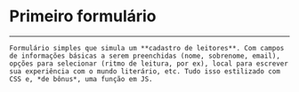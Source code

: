 # Primeiro formulário
---
    Formulário simples que simula um **cadastro de leitores**. Com campos de informações básicas a serem preenchidas (nome, sobrenome, email), opções para selecionar (ritmo de leitura, por ex), local para escrever sua experiência com o mundo literário, etc. Tudo isso estilizado com CSS e, *de bônus*, uma função em JS.
